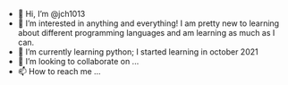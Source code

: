 - 👋 Hi, I’m @jch1013
- 👀 I’m interested in anything and everything! I am pretty new to learning about different programming languages and am learning as much as I can.
- 🌱 I’m currently learning python; I started learning in october 2021
- 💞️ I’m looking to collaborate on ...
- 📫 How to reach me ...

<!---
jch1013/jch1013 is a ✨ special ✨ repository because its `README.md` (this file) appears on your GitHub profile.
You can click the Preview link to take a look at your changes.
--->
